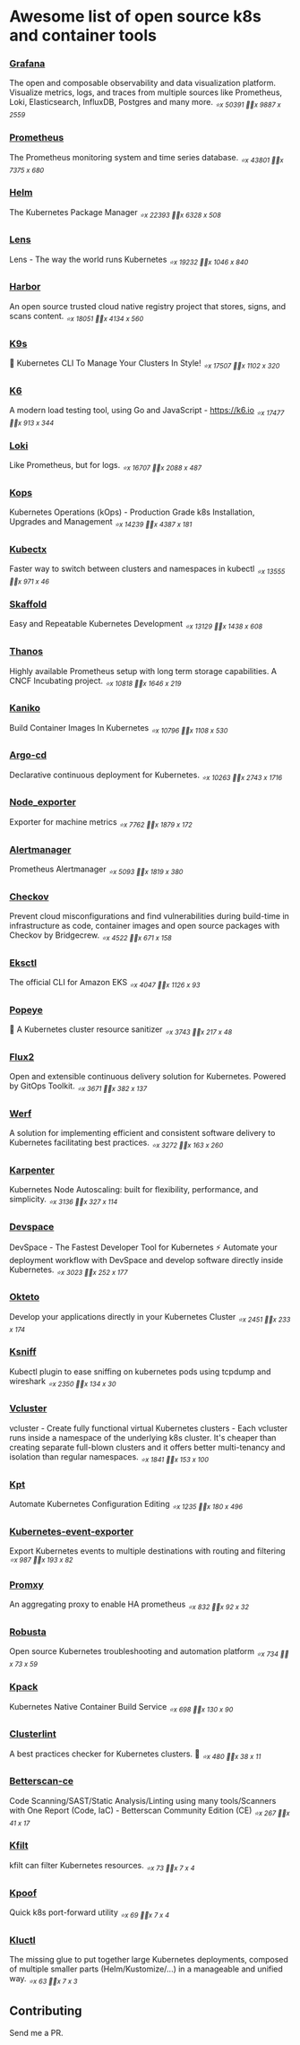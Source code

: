 # Awesome list of open source k8s and container tools

### [Grafana](https://github.com/grafana/grafana)
The open and composable observability and data visualization platform. Visualize metrics, logs, and traces from multiple sources like Prometheus, Loki, Elasticsearch, InfluxDB, Postgres and many more. 
*<sub>⭐️x 50391 🧑‍💻x 9887 x 2559</sub>*
### [Prometheus](https://github.com/prometheus/prometheus)
The Prometheus monitoring system and time series database.
*<sub>⭐️x 43801 🧑‍💻x 7375 x 680</sub>*
### [Helm](https://github.com/helm/helm)
The Kubernetes Package Manager
*<sub>⭐️x 22393 🧑‍💻x 6328 x 508</sub>*
### [Lens](https://github.com/lensapp/lens)
Lens - The way the world runs Kubernetes
*<sub>⭐️x 19232 🧑‍💻x 1046 x 840</sub>*
### [Harbor](https://github.com/goharbor/harbor)
An open source trusted cloud native registry project that stores, signs, and scans content.
*<sub>⭐️x 18051 🧑‍💻x 4134 x 560</sub>*
### [K9s](https://github.com/derailed/k9s)
🐶 Kubernetes CLI To Manage Your Clusters In Style!
*<sub>⭐️x 17507 🧑‍💻x 1102 x 320</sub>*
### [K6](https://github.com/grafana/k6)
A modern load testing tool, using Go and JavaScript - https://k6.io
*<sub>⭐️x 17477 🧑‍💻x 913 x 344</sub>*
### [Loki](https://github.com/grafana/loki)
Like Prometheus, but for logs.
*<sub>⭐️x 16707 🧑‍💻x 2088 x 487</sub>*
### [Kops](https://github.com/kubernetes/kops)
Kubernetes Operations (kOps) - Production Grade k8s Installation, Upgrades and Management
*<sub>⭐️x 14239 🧑‍💻x 4387 x 181</sub>*
### [Kubectx](https://github.com/ahmetb/kubectx)
Faster way to switch between clusters and namespaces in kubectl
*<sub>⭐️x 13555 🧑‍💻x 971 x 46</sub>*
### [Skaffold](https://github.com/GoogleContainerTools/skaffold)
Easy and Repeatable Kubernetes Development
*<sub>⭐️x 13129 🧑‍💻x 1438 x 608</sub>*
### [Thanos](https://github.com/thanos-io/thanos)
Highly available Prometheus setup with long term storage capabilities. A CNCF Incubating project.
*<sub>⭐️x 10818 🧑‍💻x 1646 x 219</sub>*
### [Kaniko](https://github.com/GoogleContainerTools/kaniko)
Build Container Images In Kubernetes
*<sub>⭐️x 10796 🧑‍💻x 1108 x 530</sub>*
### [Argo-cd](https://github.com/argoproj/argo-cd)
Declarative continuous deployment for Kubernetes.
*<sub>⭐️x 10263 🧑‍💻x 2743 x 1716</sub>*
### [Node_exporter](https://github.com/prometheus/node_exporter)
Exporter for machine metrics
*<sub>⭐️x 7762 🧑‍💻x 1879 x 172</sub>*
### [Alertmanager](https://github.com/prometheus/alertmanager)
Prometheus Alertmanager
*<sub>⭐️x 5093 🧑‍💻x 1819 x 380</sub>*
### [Checkov](https://github.com/bridgecrewio/checkov)
Prevent cloud misconfigurations and find vulnerabilities during build-time in infrastructure as code, container images and open source packages with Checkov by Bridgecrew.
*<sub>⭐️x 4522 🧑‍💻x 671 x 158</sub>*
### [Eksctl](https://github.com/weaveworks/eksctl)
The official CLI for Amazon EKS
*<sub>⭐️x 4047 🧑‍💻x 1126 x 93</sub>*
### [Popeye](https://github.com/derailed/popeye)
👀 A Kubernetes cluster resource sanitizer
*<sub>⭐️x 3743 🧑‍💻x 217 x 48</sub>*
### [Flux2](https://github.com/fluxcd/flux2)
Open and extensible continuous delivery solution for Kubernetes. Powered by GitOps Toolkit.
*<sub>⭐️x 3671 🧑‍💻x 382 x 137</sub>*
### [Werf](https://github.com/werf/werf)
A solution for implementing efficient and consistent software delivery to Kubernetes facilitating best practices.
*<sub>⭐️x 3272 🧑‍💻x 163 x 260</sub>*
### [Karpenter](https://github.com/aws/karpenter)
Kubernetes Node Autoscaling: built for flexibility, performance, and simplicity.
*<sub>⭐️x 3136 🧑‍💻x 327 x 114</sub>*
### [Devspace](https://github.com/loft-sh/devspace)
DevSpace - The Fastest Developer Tool for Kubernetes ⚡ Automate your deployment workflow with DevSpace and develop software directly inside Kubernetes.
*<sub>⭐️x 3023 🧑‍💻x 252 x 177</sub>*
### [Okteto](https://github.com/okteto/okteto)
Develop your applications directly in your Kubernetes Cluster
*<sub>⭐️x 2451 🧑‍💻x 233 x 174</sub>*
### [Ksniff](https://github.com/eldadru/ksniff)
Kubectl plugin to ease sniffing on kubernetes pods using tcpdump and wireshark
*<sub>⭐️x 2350 🧑‍💻x 134 x 30</sub>*
### [Vcluster](https://github.com/loft-sh/vcluster)
vcluster - Create fully functional virtual Kubernetes clusters - Each vcluster runs inside a namespace of the underlying k8s cluster. It's cheaper than creating separate full-blown clusters and it offers better multi-tenancy and isolation than regular namespaces.
*<sub>⭐️x 1841 🧑‍💻x 153 x 100</sub>*
### [Kpt](https://github.com/GoogleContainerTools/kpt)
Automate Kubernetes Configuration Editing
*<sub>⭐️x 1235 🧑‍💻x 180 x 496</sub>*
### [Kubernetes-event-exporter](https://github.com/opsgenie/kubernetes-event-exporter)
Export Kubernetes events to multiple destinations with routing and filtering
*<sub>⭐️x 987 🧑‍💻x 193 x 82</sub>*
### [Promxy](https://github.com/jacksontj/promxy)
An aggregating proxy to enable HA prometheus
*<sub>⭐️x 832 🧑‍💻x 92 x 32</sub>*
### [Robusta](https://github.com/robusta-dev/robusta)
Open source Kubernetes troubleshooting and automation platform
*<sub>⭐️x 734 🧑‍💻x 73 x 59</sub>*
### [Kpack](https://github.com/pivotal/kpack)
Kubernetes Native Container Build Service
*<sub>⭐️x 698 🧑‍💻x 130 x 90</sub>*
### [Clusterlint](https://github.com/digitalocean/clusterlint)
A best practices checker for Kubernetes clusters. 🤠
*<sub>⭐️x 480 🧑‍💻x 38 x 11</sub>*
### [Betterscan-ce](https://github.com/marcinguy/betterscan-ce)
Code Scanning/SAST/Static Analysis/Linting using many tools/Scanners with One Report (Code, IaC) - Betterscan Community Edition (CE)
*<sub>⭐️x 267 🧑‍💻x 41 x 17</sub>*
### [Kfilt](https://github.com/ryane/kfilt)
kfilt can filter Kubernetes resources.
*<sub>⭐️x 73 🧑‍💻x 7 x 4</sub>*
### [Kpoof](https://github.com/farmotive/kpoof)
Quick k8s port-forward utility
*<sub>⭐️x 69 🧑‍💻x 7 x 4</sub>*
### [Kluctl](https://github.com/kluctl/kluctl)
The missing glue to put together large Kubernetes deployments, composed of multiple smaller parts (Helm/Kustomize/...)  in a manageable and unified way.
*<sub>⭐️x 63 🧑‍💻x 7 x 3</sub>*

## Contributing

Send me a PR.


